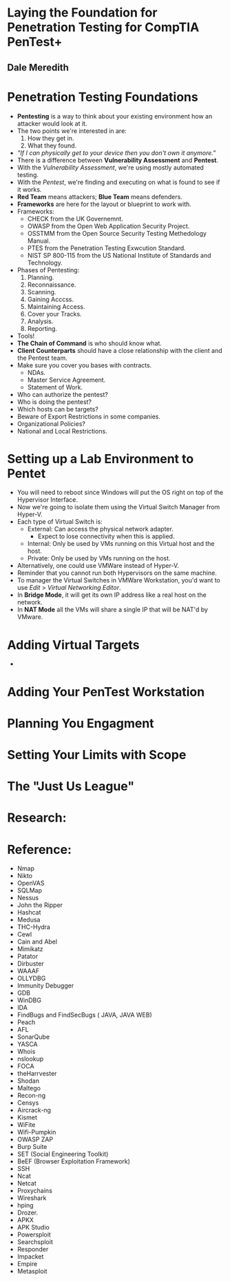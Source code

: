 # Laying the Foundation for Penetration Testing for CompTIA PenTest+
## Dale Meredith

# Penetration Testing Foundations
- **Pentesting** is a way to think about your existing environment how an attacker would look at it.
- The two points we're interested in are:
  1. How they get in.
  2. What they found.
- *"If I can physically get to your device then you don't own it anymore."*
- There is a difference between **Vulnerability Assessment** and **Pentest**.
- With the *Vulnerability Assessment*, we're using mostly automated testing.
- With the *Pentest*, we're finding and executing on what is found to see if it works.
- **Red Team** means attackers; **Blue Team** means defenders.
- **Frameworks** are here for the layout or blueprint to work with.
- Frameworks:
  * CHECK from the UK Governemnt.
  * OWASP from the Open Web Application Security Project.
  * OSSTMM from the Open Source Security Testing Methedology Manual.
  * PTES from the Penetration Testing Exwcution Standard.
  * NIST SP 800-115 from the US National Institute of Standards and Technology.
- Phases of Pentesting:
  1. Planning.
  2. Reconnaissance.
  3. Scanning.
  4. Gaining Acccss.
  5. Maintaining Access.
  6. Cover your Tracks.
  7. Analysis.
  8. Reporting.
- Tools!
- **The Chain of Command** is who should know what.
- **Client Counterparts** should have a close relationship with the client and the Pentest team.
- Make sure you cover you bases with contracts.
  * NDAs.
  * Master Service Agreement.
  * Statement of Work.
- Who can authorize the pentest?
- Who is doing the pentest?
- Which hosts can be targets?
- Beware of Export Restrictions in some companies.
- Organizational Policies?
- National and Local Restrictions.


# Setting up a Lab Environment to Pentet
- You will need to reboot since Windows will put the OS right on top of the Hypervisor Interface.
- Now we're going to isolate them using the Virtual Switch Manager from Hyper-V.
- Each type of Virtual Switch is:
  * External: Can access the physical network adapter.
    - Expect to lose connectivity when this is applied.
  * Internal: Only be used by VMs running on this Virtual host and the host.
  * Private: Only be used by VMs running on the host.
- Alternatively, one could use VMWare instead of Hyper-V.
- Reminder that you cannot run both Hypervisors on the same machine.
- To manager the Virtual Switches in VMWare Workstation, you'd want to use *Edit* > *Virtual Networking Editor*.
- In **Bridge Mode**, it will get its own IP address like a real host on the network.
- In **NAT Mode** all the VMs will share a single IP that will be NAT'd by VMware.


# Adding Virtual Targets
- 



# Adding Your PenTest Workstation

# Planning You Engagment

# Setting Your Limits with Scope

# The "Just Us League"

# Research:

# Reference:
* Nmap
* Nikto
* OpenVAS
* SQLMap
* Nessus
* John the Ripper
* Hashcat
* Medusa
* THC-Hydra
* Cewl
* Cain and Abel
* Mimikatz
* Patator
* Dirbuster
* WAAAF
* OLLYDBG
* Immunity Debugger
* GDB
* WinDBG
* IDA
* FindBugs and FindSecBugs ( JAVA, JAVA WEB)
* Peach
* AFL
* SonarQube
* YASCA
* Whois
* nslookup
* FOCA
* theHarrvester
* Shodan
* Maltego
* Recon-ng
* Censys
* Aircrack-ng
* Kismet
* WiFite
* Wifi-Pumpkin
* OWASP ZAP
* Burp Suite
* SET (Social Engineering Toolkit)
* BeEF (Browser Exploitation Framework)
* SSH
* Ncat
* Netcat
* Proxychains
* Wireshark
* hping
* Drozer.
* APKX
* APK Studio
* Powersploit
* Searchsploit
* Responder
* Impacket
* Empire
* Metasploit
